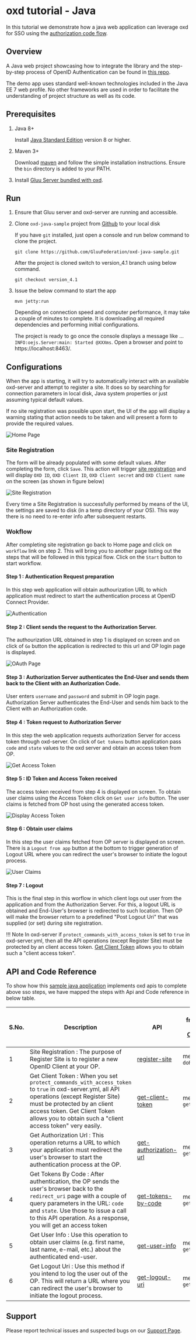# oxd tutorial - Java

In this tutorial we demonstrate how a java web application can leverage oxd for SSO using the [authorization code flow](https://openid.net/specs/openid-connect-core-1_0.html#CodeFlowAuth).

## Overview

A Java web project showcasing how to integrate the library and the step-by-step process of OpenID Authentication can be found in [this repo](https://github.com/GluuFederation/oxd-java-sample/tree/version_4.1).

The demo app uses standard well-known technologies included in the Java EE 7 web profile. No other frameworks are used in order to facilitate the understanding of project structure as well as its code.

## Prerequisites

1. Java 8+

    Install [Java Standard Edition](http://www.oracle.com/technetwork/java/javase/downloads/2133151) version 8 or higher.

1. Maven 3+

    Download [maven](https://maven.apache.org/download.cgi) and follow the simple installation instructions. Ensure the `bin` directory is added to your PATH.

1. Install [Gluu Server bundled with oxd](../../install/index.md).

## Run

1. Ensure that Gluu server and oxd-server are running and accessible.

1. Clone `oxd-java-sample` project from [Github](https://github.com/GluuFederation/oxd-java-sample) to your local disk

    If you have `git` installed, just open a console and run below command to clone the project.

    ```
    git clone https://github.com/GluuFederation/oxd-java-sample.git
    ```

    After the project is cloned switch to version_4.1 branch using below command.

    ```
    git checkout version_4.1
    ```

1. Issue the below command to start the app

    ```
    mvn jetty:run
    ```

    Depending on connection speed and computer performance, it may take a couple of minutes to complete. It is downloading all required dependencies and performing initial configurations.

    The project is ready to go once the console displays a message like ... `INFO:oejs.Server:main: Started @XXXms`. Open a browser and point to https://localhost:8463/.

## Configurations

When the app is starting, it will try to automatically interact with an available oxd-server and attempt to register a site. It does so by searching for connection parameters in local disk, Java system properties or just assuming typical default values.

If no site registration was possible upon start, the UI of the app will display a warning stating that action needs to be taken and will present a form to provide the required values.

![Home Page](../../img/home.png)

### Site Registration

The form will be already populated with some default values. After completing the form, click `Save`. This action will trigger [site registration](https://gluu.org/docs/oxd/api/#register-site) and will display `OXD ID`, `OXD Client ID`, `OXD Client secret` and `OXD Client name` on the screen (as shown in figure below)

![Site Registration](../../img/settings.png)

Every time a Site Registration is successfully performed by means of the UI, the settings are saved to disk (in a temp directory of your OS). This way there is no need to re-enter info after subsequent restarts.

### Wokflow

After completing site registration go back to Home page and click on `workflow` link on step 2. This will bring you to another page listing out the steps that will be followed in this typical flow. Click on the `Start` button to start workflow.

#### Step 1 : Authentication Request preparation

In this step web application will obtain authourization URL to which application must redirect to start the authentication process at  OpenID Connect Provider. 

![Authentication](../../img/authz.png)

#### Step 2 : Client sends the request to the Authorization Server.

The authourization URL obtained in step 1 is displayed on screen and on click of `Go` button the application is redirected to this url and  OP login page is displayed.

![OAuth Page](../../img/OAuth.png)

#### Step 3 : Authorization Server authenticates the End-User and sends them back to the Client with an Authorization Code.

User enters `username` and `password` and submit in OP login page. Authorization Server authenticates the End-User and sends him back to the Client with an Authorization code.

#### Step 4 : Token request to Authorization Server

In this step the web application requests authorization Server for access token through oxd-server. On click of `Get tokens` button application pass `code` and `state` values to the oxd server and obtain an access token from OP.

![Get Access Token](../../img/getToken.png)

#### Step 5 : ID Token and Access Token received

The access token received from step 4 is displayed on screen. To obtain user claims using the Access Token click on `Get user info` button. The user claims is fetched from OP host using the generated access token.

![Display Access Token](../../img/dispToken.png)

#### Step 6 : Obtain user claims

In this step the user claims fetched from OP server is displayed on screen. There is a `Logout from app` button at the bottom to trigger 
generation of Logout URL where you can redirect the user's browser to initiate the logout process.

![User Claims](../../img/userClaims.png)

#### Step 7 : Logout

This is the final step in this worflow in which client logs out user from the application and from the Authorization Server. For this, a logout URL is obtained and End-User's browser is redirected to such location. Then OP will make the browser return to a predefined "Post Logout Uri" that was supplied (or set) during site registration.

!!! Note
    In oxd-server if `protect_commands_with_access_token` is set to `true` in oxd-server.yml, then all the API operations  (except Register Site) must be protected by an client access token. [Get Client Token](../../api/#get-client-token) allows you to obtain such a "client access token".

## API and Code Reference 

To show how this [sample java application](https://github.com/GluuFederation/oxd-java-sample/tree/version_4.1) implements oxd apis to complete above sso steps, we have mapped the steps with Api and Code reference in below table.

S.No. | Description | API | Code Ref. from Project (in [OxdService](https://github.com/GluuFederation/oxd-java-sample/blob/version_4.1/src/main/java/org/gluu/oxd/sample/bean/OxdService.java) class)
------|-------------|-----|-------------------------
1 | Site Registration : The purpose of Register Site is to register a new OpenID Client at your OP. | [register-site](../../api/#register-site) | method `doRegistration`
2 | Get Client Token : When you set `protect_commands_with_access_token` to `true` in oxd-server.yml, all API operations (except Register Site) must be protected by an client access token. Get Client Token allows you to obtain such a "client access token" very easily. | [get-client-token](../../api/#get-client-token) | method `getClientToken`
3 | Get Authorization Url : This operation returns a URL to which your application must redirect the user's browser to start the authentication process at the OP. | [get-authorization-url](../../api/#get-authorization-url) | method `getAuthzUrl`
4 | Get Tokens By Code : After authentication, the OP sends the user's browser back to the `redirect_uri` page with a couple of query parameters in the URL: `code` and `state`. Use those to issue a call to this API operation. As a response, you will get an access token | [get-tokens-by-code](../../api/#get-tokens-id-access-by-code) | method `getTokens`
5 | Get User Info : Use this operation to obtain user claims (e.g. first name, last name, e-mail, etc.) about the authenticated end-user. | [get-user-info](../../api/#get-user-info) | method `getUserInfo`
6 | Get Logout Uri : Use this method if you intend to log the user out of the OP. This will return a URL where you can redirect the user's browser to initiate the logout process. | [get-logout-uri](../../api/#get-logout-uri) | method `getLogoutUrl`

## Support

Please report technical issues and suspected bugs on 
our [Support Page](https://support.gluu.org/).
